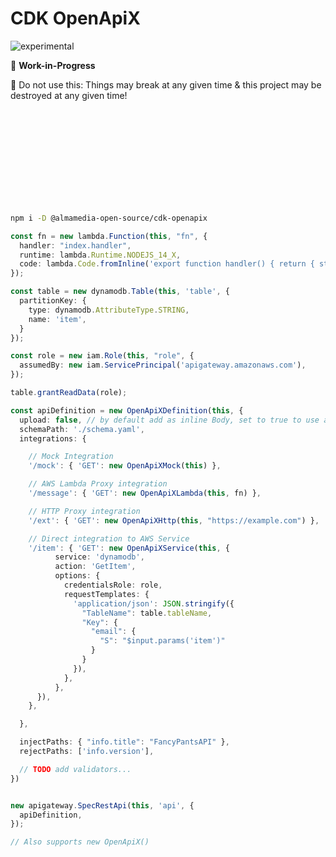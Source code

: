 # CDK OpenApiX

![experimental](https://img.shields.io/badge/stability-experimental-yellow "Stability: Experimental")

🚧 **Work-in-Progress**

🚨 Do not use this: Things may break at any given time & this project may be destroyed at any given time!

<br/><br/><br/><br/><br/><br/><br/><br/><br/>

```sh
npm i -D @almamedia-open-source/cdk-openapix
```

```ts
const fn = new lambda.Function(this, "fn", {
  handler: "index.handler",
  runtime: lambda.Runtime.NODEJS_14_X,
  code: lambda.Code.fromInline('export function handler() { return { statusCode: 200, body: JSON.stringify("hello")} }'),
});

const table = new dynamodb.Table(this, 'table', {
  partitionKey: {
    type: dynamodb.AttributeType.STRING,
    name: 'item',
  }
});

const role = new iam.Role(this, "role", {
  assumedBy: new iam.ServicePrincipal('apigateway.amazonaws.com'),
});

table.grantReadData(role);

const apiDefinition = new OpenApiXDefinition(this, {
  upload: false, // by default add as inline Body, set to true to use as BodyS3Location
  schemaPath: './schema.yaml',
  integrations: {

    // Mock Integration
    '/mock': { 'GET': new OpenApiXMock(this) },

    // AWS Lambda Proxy integration
    '/message': { 'GET': new OpenApiXLambda(this, fn) },

    // HTTP Proxy integration
    '/ext': { 'GET': new OpenApiXHttp(this, "https://example.com") },

    // Direct integration to AWS Service
    '/item': { 'GET': new OpenApiXService(this, {
          service: 'dynamodb',
          action: 'GetItem',
          options: {
            credentialsRole: role,
            requestTemplates: {
              'application/json': JSON.stringify({
                "TableName": table.tableName,
                "Key": {
                  "email": {
                    "S": "$input.params('item')"
                  }
                }
              }),
            },
          },
      }),
    },

  },

  injectPaths: { "info.title": "FancyPantsAPI" },
  rejectPaths: ['info.version'],

  // TODO add validators...
})


new apigateway.SpecRestApi(this, 'api', {
  apiDefinition,
});

// Also supports new OpenApiX()
```
